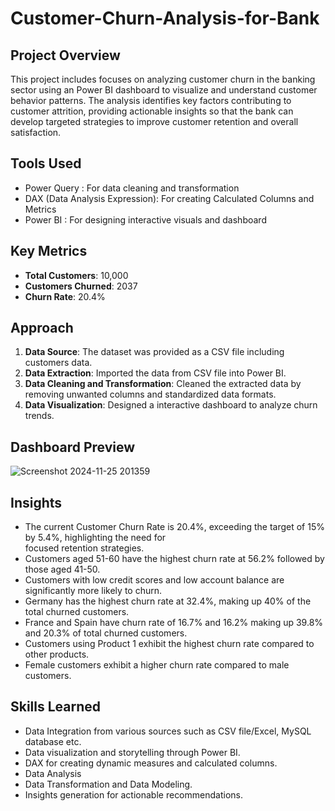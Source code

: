 # Customer-Churn-Analysis-for-Bank

## Project Overview 
This project includes focuses on analyzing customer churn in the banking sector using an Power BI dashboard to visualize and understand customer behavior patterns. The analysis identifies key factors contributing to customer attrition, providing actionable insights so that the bank can develop targeted strategies to improve customer retention and overall satisfaction.

## Tools Used 
- Power Query : For data cleaning and transformation
- DAX (Data Analysis Expression): For creating Calculated Columns and Metrics
- Power BI : For designing interactive visuals and dashboard 

## Key Metrics 
- **Total Customers**: 10,000
- **Customers Churned**: 2037
- **Churn Rate**: 20.4%

## Approach
1. **Data Source**: The dataset was provided as a CSV file including customers data. 
2. **Data Extraction**: Imported the data from CSV file into Power BI.
4. **Data Cleaning and Transformation**: Cleaned the extracted data by removing unwanted columns and standardized data formats. 
5. **Data Visualization**: Designed a interactive dashboard to analyze churn trends.

## Dashboard Preview 
![Screenshot 2024-11-25 201359](https://github.com/user-attachments/assets/dd1090ed-ff68-4f5c-869e-99c281db2195)

## Insights 
- The current Customer Churn Rate is 20.4%, exceeding the target of 15% by 5.4%, highlighting the need for  
  focused retention strategies.
- Customers aged 51-60 have the highest churn rate at 56.2% followed by those aged 41-50.
- Customers with low credit scores and low account balance are significantly more likely to churn.
- Germany has the highest churn rate at 32.4%, making up 40% of the total churned customers.
- France and Spain have churn rate of 16.7% and 16.2% making up 39.8% and 20.3% of total churned customers.
- Customers using Product 1 exhibit the highest churn rate compared to other products.
- Female customers exhibit a higher churn rate compared to male customers.

## Skills Learned 
- Data Integration from various sources such as CSV file/Excel, MySQL database etc.
- Data visualization and storytelling through Power BI.
- DAX for creating dynamic measures and calculated columns.
- Data Analysis 
- Data Transformation and Data Modeling.
- Insights generation for actionable recommendations.


